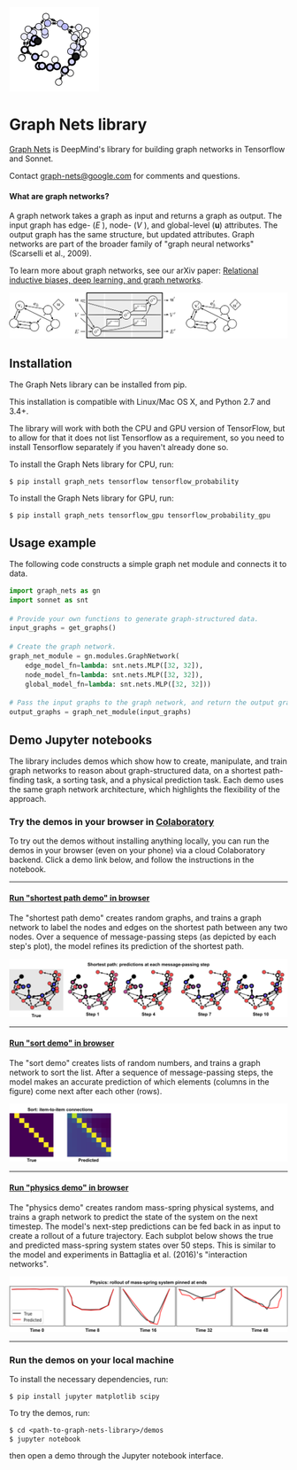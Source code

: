 ![Graph Nets DeepMind shortest path](images/graph-nets-deepmind-shortest-path0.gif)

# Graph Nets library

[Graph Nets](https://github.com/deepmind/graph_nets) is DeepMind's library for
building graph networks in Tensorflow and Sonnet.

Contact graph-nets@google.com for comments and questions.

#### What are graph networks?

A graph network takes a graph as input and returns a graph as output. The input
graph has edge- (*E* ), node- (*V* ), and global-level (**u**) attributes. The
output graph has the same structure, but updated attributes. Graph networks are
part of the broader family of "graph neural networks" (Scarselli et al., 2009).

To learn more about graph networks, see our arXiv paper: [Relational inductive
biases, deep learning, and graph networks](https://arxiv.org/abs/1806.01261).

![Graph network](images/graph-network.png)

## Installation

The Graph Nets library can be installed from pip.

This installation is compatible with Linux/Mac OS X, and Python 2.7 and 3.4+.

The library will work with both the CPU and GPU version of TensorFlow, but to allow for that it does not list Tensorflow as a requirement, so you need to install Tensorflow separately if you haven't already done so.

To install the Graph Nets library for CPU, run:

```shell
$ pip install graph_nets tensorflow tensorflow_probability
```

To install the Graph Nets library for GPU, run:

```shell
$ pip install graph_nets tensorflow_gpu tensorflow_probability_gpu
```

## Usage example

The following code constructs a simple graph net module and connects it to data.

```python
import graph_nets as gn
import sonnet as snt

# Provide your own functions to generate graph-structured data.
input_graphs = get_graphs()

# Create the graph network.
graph_net_module = gn.modules.GraphNetwork(
    edge_model_fn=lambda: snt.nets.MLP([32, 32]),
    node_model_fn=lambda: snt.nets.MLP([32, 32]),
    global_model_fn=lambda: snt.nets.MLP([32, 32]))

# Pass the input graphs to the graph network, and return the output graphs.
output_graphs = graph_net_module(input_graphs)
```

## Demo Jupyter notebooks

The library includes demos which show how to create, manipulate, and
train graph networks to reason about graph-structured data, on a
shortest path-finding task, a sorting task, and a physical prediction task.
Each demo uses the same graph network architecture, which highlights the
flexibility of the approach.

### Try the demos in your browser in [Colaboratory](https://colab.research.google.com)

To try out the demos without installing anything locally, you can run the demos
in your browser (even on your phone) via a cloud Colaboratory backend. Click a
demo link below, and follow the instructions in the notebook.

----------------

#### [Run "shortest path demo" in browser](https://colab.research.google.com/github/deepmind/graph_nets/blob/master/graph_nets/demos/shortest_path.ipynb)

The "shortest path demo" creates random graphs, and trains a graph network to
label the nodes and edges on the shortest path between any two nodes. Over a
sequence of message-passing steps (as depicted by each step's plot), the
model refines its prediction of the shortest path.

![Shortest path](images/shortest-path.png)

----------------

#### [Run "sort demo" in browser](https://colab.research.google.com/github/deepmind/graph_nets/blob/master/graph_nets/demos/sort.ipynb)

The "sort demo" creates lists of random numbers, and trains a graph network to
sort the list. After a sequence of message-passing steps, the model makes an
accurate prediction of which elements (columns in the figure) come next after
each other (rows).

![Sort](images/sort.png)

----------------

#### [Run "physics demo" in browser](https://colab.research.google.com/github/deepmind/graph_nets/blob/master/graph_nets/demos/physics.ipynb)

The "physics demo" creates random mass-spring physical systems, and trains a
graph network to predict the state of the system on the next timestep. The
model's next-step predictions can be fed back in as input to create a rollout of
a future trajectory. Each subplot below shows the true and predicted mass-spring
system states over 50 steps. This is similar to the model and experiments in
Battaglia et al. (2016)'s "interaction networks".

![Physics](images/physics.png)

----------------

### Run the demos on your local machine

To install the necessary dependencies, run:

```shell
$ pip install jupyter matplotlib scipy
```

To try the demos, run:

```shell
$ cd <path-to-graph-nets-library>/demos
$ jupyter notebook
```
then open a demo through the Jupyter notebook interface.
